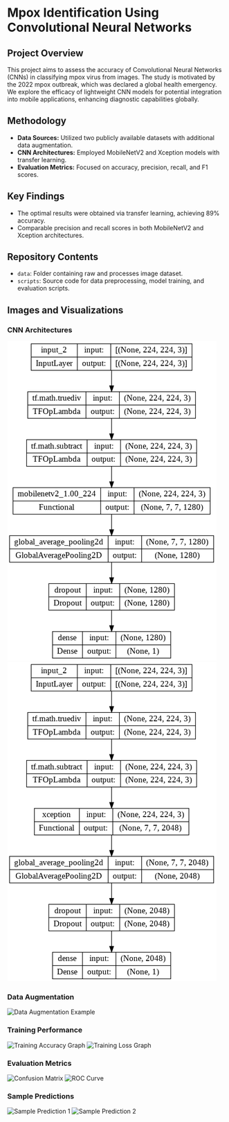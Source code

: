 # Mpox Identification Using Convolutional Neural Networks

## Project Overview
This project aims to assess the accuracy of Convolutional Neural Networks (CNNs) in classifying mpox virus from images. The study is motivated by the 2022 mpox outbreak, which was declared a global health emergency. We explore the efficacy of lightweight CNN models for potential integration into mobile applications, enhancing diagnostic capabilities globally.

## Methodology
- **Data Sources:** Utilized two publicly available datasets with additional data augmentation.
- **CNN Architectures:** Employed MobileNetV2 and Xception models with transfer learning.
- **Evaluation Metrics:** Focused on accuracy, precision, recall, and F1 scores.

## Key Findings
- The optimal results were obtained via transfer learning, achieving 89% accuracy.
- Comparable precision and recall scores in both MobileNetV2 and Xception architectures.

## Repository Contents
- `data`: Folder containing raw and processes image dataset.
- `scripts`: Source code for data preprocessing, model training, and evaluation scripts.

## Images and Visualizations

### CNN Architectures
![MobileNetV2 Architecture](https://github.com/comuilleoir/Mpox-ID-Project/blob/main/Project%20Images/Mobilenet_model_plot.png)
![Xception Architecture](https://github.com/comuilleoir/Mpox-ID-Project/blob/main/Project%20Images/Xception_model_plot.png)

### Data Augmentation
![Data Augmentation Example](path/to/data_augmentation_example.png)

### Training Performance
![Training Accuracy Graph](path/to/training_accuracy_graph.png)
![Training Loss Graph](path/to/training_loss_graph.png)

### Evaluation Metrics
![Confusion Matrix](path/to/confusion_matrix.png)
![ROC Curve](path/to/roc_curve.png)

### Sample Predictions
![Sample Prediction 1](path/to/sample_prediction_1.png)
![Sample Prediction 2](path/to/sample_prediction_2.png)

